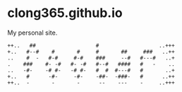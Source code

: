 clong365.github.io
==================

My personal site.

                                                                                       
    ++..   ##                   #                   ..+++
    +..   #--#    #       #     #       ##     ###   ..++
    ..    #  -   #-#     #-#    ###     --#   #---#   ..+
    .    ###    #- -#   #- -#   #--#   ####   #   -    ..
    ..   -#-    -# #-   -# #-   #  #  #---#   #       ..+
    +..   #      -#-     -#-    -##-  -###-   #      ..++
    ++..  -       -       -      --    ---    -     ..+++
